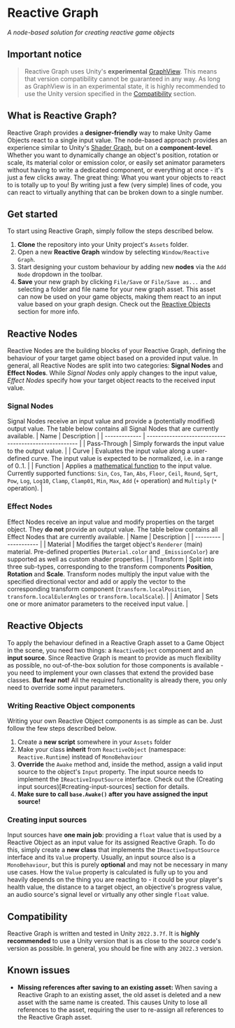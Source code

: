 # Reactive Graph
_A node-based solution for creating reactive game objects_

## Important notice
> Reactive Graph uses Unity's **experimental** [GraphView](https://docs.unity3d.com/ScriptReference/Experimental.GraphView.GraphView.html). This means that version compatibility cannot be guaranteed in any way. As long as GraphView is in an experimental state, it is highly recommended to use the Unity version specified in the [Compatibility](#compatibility) section.

## What is Reactive Graph?
Reactive Graph provides a **designer-friendly** way to make Unity Game Objects react to a single input value. The node-based approach provides an experience similar to Unity's [Shader Graph](https://docs.unity3d.com/Manual/shader-graph.html), but on a **component-level**. Whether you want to dynamically change an object's position, rotation or scale, its material color or emission color, or easily set animator parameters without having to write a dedicated component, or everything at once - it's just a few clicks away. The great thing: What you want your objects to react to is totally up to you! By writing just a few (very simple) lines of code, you can react to virtually anything that can be broken down to a single number.

## Get started
To start using Reactive Graph, simply follow the steps described below. 
1. **Clone** the repository into your Unity project's `Assets` folder. 
2. Open a new **Reactive Graph** window by selecting `Window/Reactive Graph`.
3. Start designing your custom behaviour by adding new **nodes** via the `Add Node` dropdown in the toolbar. 
4. **Save** your new graph by clicking `File/Save` or `File/Save as...` and selecting a folder and file name for your new graph asset. This asset can now be used on your game objects, making them react to an input value based on your graph design. Check out the [Reactive Objects](#reactive-objects) section for more info.

## Reactive Nodes
Reactive Nodes are the building blocks of your Reactive Graph, defining the behaviour of your target game object based on a provided input value. In general, all Reactive Nodes are split into two categories: **Signal Nodes** and **Effect Nodes**. While _Signal Nodes_ only apply changes to the input value, _Effect Nodes_ specify how your target object reacts to the received input value.

### Signal Nodes
Signal Nodes receive an input value and provide a (potentially modified) output value. 
The table below contains all Signal Nodes that are currently available.
| Name 			| Description 											|
| ------------- | ----------------------------------------------------- |
| Pass-Through	| Simply forwards the input value to the output value. 	|
| Curve 		| Evaluates the input value along a user-defined curve. The input value is expected to be normalized, i.e. in a range of 0..1. |
| Function 		| Applies a [mathematical function](https://docs.unity3d.com/ScriptReference/Mathf.html) to the input value. Currently supported functions: `Sin`, `Cos`, `Tan`, `Abs`, `Floor`, `Ceil`, `Round`, `Sqrt`, `Pow`, `Log`, `Log10`, `Clamp`, `Clamp01`, `Min`, `Max`, `Add` (`+` operation) and `Multiply` (`*` operation). |

### Effect Nodes
Effect Nodes receive an input value and modify properties on the target object. They **do not** provide an output value. 
The table below contains all Effect Nodes that are currently available.
| Name 		| Description |
| --------- | ----------- |
| Material 	| Modifies the target object's `Renderer` (main) material. Pre-defined properties (`Material.color` and `_EmissionColor`) are supported as well as custom shader properties. |
| Transform | Split into three sub-types, corresponding to the transform components **Position**, **Rotation** and **Scale**. Transform nodes multiply the input value with the specified directional vector and add or apply the vector to the corresponding transform component (`transform.localPosition`, `transform.localEulerAngles` or `transform.localScale`). |
| Animator 	| Sets one or more animator parameters to the received input value. |

## Reactive Objects
To apply the behaviour defined in a Reactive Graph asset to a Game Object in the scene, you need two things: a `ReactiveObject` component and an **input source**. Since Reactive Graph is meant to provide as much flexibility as possible, no out-of-the-box solution for those components is available - you need to implement your own classes that extend the provided base classes. **But fear not!** All the required functionality is already there, you only need to override some input parameters.

### Writing Reactive Object components
Writing your own Reactive Object components is as simple as can be. Just follow the few steps described below.
1. Create a **new script** somewhere in your `Assets` folder
2. Make your class **inherit** from `ReactiveObject` (namespace: `Reactive.Runtime`) instead of `MonoBehaviour`
3. **Override** the `Awake` method and, inside the method, assign a valid input source to the object's `Input` property. The input source needs to implement the `IReactiveInputSource` interface. Check out the (Creating input sources)[#creating-input-sources] section for details.
4. **Make sure to call `base.Awake()` after you have assigned the input source!**

### Creating input sources
Input sources have **one main job**: providing a `float` value that is used by a Reactive Object as an input value for its assigned Reactive Graph. To do this, simply create a **new class** that implements the `IReactiveInputSource` interface and its `Value` property. Usually, an input source also is a `MonoBehaviour`, but this is purely **optional** and may not be necessary in many use cases. 
How the `Value` property is calculated is fully up to you and heavily depends on the thing you are reacting to - it could be your player's health value, the distance to a target object, an objective's progress value, an audio source's signal level or virtually any other single `float` value.

## Compatibility
Reactive Graph is written and tested in Unity `2022.3.7f`. It is **highly recommended** to use a Unity version that is as close to the source code's version as possible. In general, you should be fine with any `2022.3` version.

## Known issues
* **Missing references after saving to an existing asset:** When saving a Reactive Graph to an existing asset, the old asset is deleted and a new asset with the same name is created. This causes Unity to lose all references to the asset, requiring the user to re-assign all references to the Reactive Graph asset.